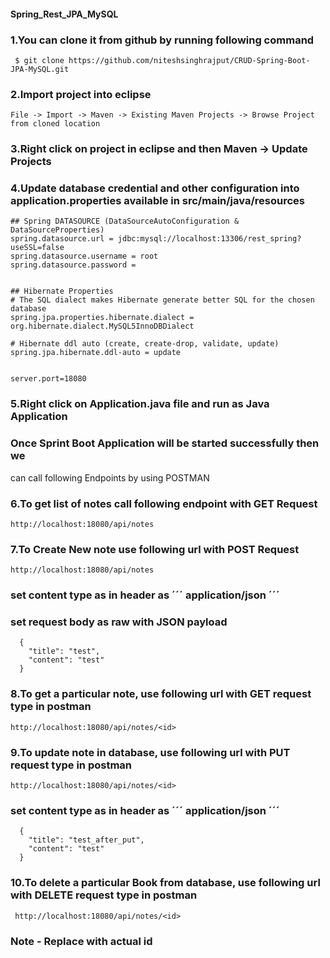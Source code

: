 #### Spring_Rest_JPA_MySQL

### 1.You can clone it from github by running following command
```
 $ git clone https://github.com/niteshsinghrajput/CRUD-Spring-Boot-JPA-MySQL.git
 ```
 ### 2.Import project into eclipse
 ```
 File -> Import -> Maven -> Existing Maven Projects -> Browse Project from cloned location
```
 ### 3.Right click on project in eclipse and then Maven -> Update Projects
 ### 4.Update database credential and other configuration into application.properties available in src/main/java/resources
 ```
 ## Spring DATASOURCE (DataSourceAutoConfiguration & DataSourceProperties)
spring.datasource.url = jdbc:mysql://localhost:13306/rest_spring?useSSL=false
spring.datasource.username = root
spring.datasource.password = 


## Hibernate Properties
# The SQL dialect makes Hibernate generate better SQL for the chosen database
spring.jpa.properties.hibernate.dialect = org.hibernate.dialect.MySQL5InnoDBDialect

# Hibernate ddl auto (create, create-drop, validate, update)
spring.jpa.hibernate.ddl-auto = update


server.port=18080
```
 ### 5.Right click on Application.java file and run as Java Application
 ### Once Sprint Boot Application will be started successfully then we
 can call following Endpoints by using POSTMAN
 ### 6.To get list of notes call following endpoint with GET Request
```
http://localhost:18080/api/notes
```
### 7.To Create New note use following url with POST Request
```
http://localhost:18080/api/notes
```
### set content type as in header as ´´´ application/json ´´´
### set request body as raw with JSON payload
```
  {
    "title": "test",
    "content": "test"
  }
```
### 8.To get a particular note, use following url with GET request type in postman
```
http://localhost:18080/api/notes/<id>
```
### 9.To update note in database, use following url with PUT request type in postman
```
http://localhost:18080/api/notes/<id>
```
### set content type as in header as ´´´ application/json ´´´
```
  {
    "title": "test_after_put",
    "content": "test"
  }
```
### 10.To delete a particular Book from database, use following url with DELETE request type in postman
```
 http://localhost:18080/api/notes/<id>
```
### Note - Replace with actual id




